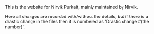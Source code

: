 This is the website for Nirvik Purkait, mainly maintained by Nirvik. 

Here all changes are recorded with/without the details, but if there is a drastic change in the files then it is numbered as 'Drastic change #(the number)'.
